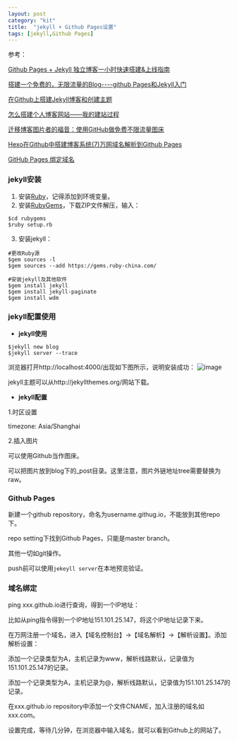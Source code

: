```yaml
---
layout: post
category: "kit"
title:  "jekyll + Github Pages设置"
tags: [jekyll,Github Pages]
---
```


参考：

[Github Pages + Jekyll 独立博客一小时快速搭建&上线指南](http://playingfingers.com/2016/03/26/build-a-blog/)

[搭建一个免费的，无限流量的Blog----github Pages和Jekyll入门](http://www.ruanyifeng.com/blog/2012/08/blogging_with_jekyll.html)

[在Github上搭建Jekyll博客和创建主题](http://blog.csdn.net/garfielder007/article/details/50224513)

[怎么搭建个人博客网站——我的建站过程](https://www.cnblogs.com/shenjieblog/p/5060927.html)

[迁移博客图片者的福音：使用GitHub做免费不限流量图床](http://jingpin.jikexueyuan.com/article/36279.html)

[Hexo在Github中搭建博客系统(7)万网域名解析到Github Pages](http://blog.csdn.net/chwshuang/article/details/52350589)

[GitHub Pages 绑定域名](http://blog.csdn.net/u013282507/article/details/54944395)

### jekyll安装
1. 安装[Ruby](https://rubyinstaller.org/downloads/)，记得添加到环境变量。
2. 安装[RubyGems](https://rubygems.org/pages/download)，下载ZIP文件解压，输入：
```shell
$cd rubygems
$ruby setup.rb
```
3. 安装jekyll：
```shell
#更改Ruby源
$gem sources -l
$gem sources --add https://gems.ruby-china.com/
```
```shell
#安装jekyll及其他软件
$gem install jekyll
$gem install jekyll-paginate
$gem install wdm
```

### jekyll配置使用

- **jekyll使用**

```shell
$jekyll new blog
$jekyll server --trace
```

浏览器打开http://localhost:4000/出现如下图所示，说明安装成功：
![image](https://github.com/xj916ch/xj916ch.github.io/raw/master/_posts/pictures/kit/jekyll-github-pages-environment-jekyll-default.png)

jekyll主题可以从http://jekyllthemes.org/网站下载。

- **jekyll配置**

1.时区设置

timezone: Asia/Shanghai

2.插入图片

可以使用Github当作图床。

可以把图片放到blog下的_post目录。这里注意，图片外链地址tree需要替换为raw。

### Github Pages

新建一个github repository，命名为username.githug.io，不能放到其他repo下。

repo setting下找到Github Pages，只能是master branch。

其他一切如git操作。

push前可以使用`jekeyll server`在本地预览验证。

### 域名绑定

ping xxx.github.io进行查询，得到一个IP地址：

比如从ping指令得到一个IP地址151.101.25.147，将这个IP地址记录下来。

在万网注册一个域名，进入【域名控制台】->【域名解析】->【解析设置】。添加解析设置：

添加一个记录类型为A，主机记录为www，解析线路默认，记录值为151.101.25.147的记录。

添加一个记录类型为A，主机记录为@，解析线路默认，记录值为151.101.25.147的记录。

在xxx.github.io repository中添加一个文件CNAME，加入注册的域名如xxx.com。

设置完成，等待几分钟，在浏览器中输入域名，就可以看到Github上的网站了。


